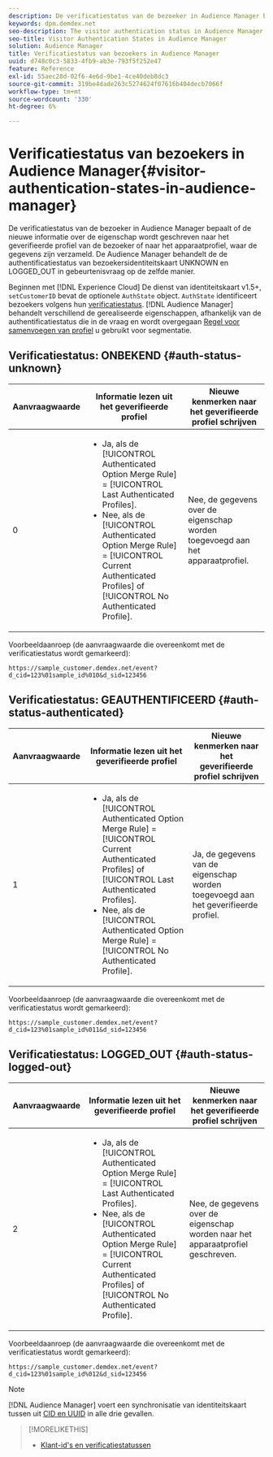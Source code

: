 ```yaml
---
description: De verificatiestatus van de bezoeker in Audience Manager bepaalt of de nieuwe informatie over de eigenschap wordt geschreven naar het geverifieerde profiel van de bezoeker of naar het apparaatprofiel, waar de gegevens zijn verzameld. De Audience Manager behandelt de de authentificatiestatus van bezoekersidentiteitskaart UNKNOWN en LOGGED_OUT in gebeurtenisvraag op de zelfde manier.
keywords: dpm.demdex.net
seo-description: The visitor authentication status in Audience Manager determines if the new trait information is written to the visitor's authenticated profile or to the device profile, where the data was collected from. Audience Manager handles the visitor ID authentication statuses UNKNOWN and LOGGED_OUT in event calls in the same way.
seo-title: Visitor Authentication States in Audience Manager
solution: Audience Manager
title: Verificatiestatus van bezoekers in Audience Manager
uuid: d748c0c3-5833-4fb9-ab3e-793f5f252e47
feature: Reference
exl-id: 55aec28d-02f6-4e6d-9be1-4ce40deb8dc3
source-git-commit: 319be4dade263c5274624f07616b404decb7066f
workflow-type: tm+mt
source-wordcount: '330'
ht-degree: 6%

---
```


# Verificatiestatus van bezoekers in Audience Manager{#visitor-authentication-states-in-audience-manager}

De verificatiestatus van de bezoeker in Audience Manager bepaalt of de nieuwe informatie over de eigenschap wordt geschreven naar het geverifieerde profiel van de bezoeker of naar het apparaatprofiel, waar de gegevens zijn verzameld. De Audience Manager behandelt de de authentificatiestatus van bezoekersidentiteitskaart UNKNOWN en LOGGED_OUT in gebeurtenisvraag op de zelfde manier.

Beginnen met [!DNL Experience Cloud] De dienst van identiteitskaart v1.5+, `setCustomerID` bevat de optionele `AuthState` object. `AuthState` identificeert bezoekers volgens hun [verificatiestatus](https://experienceleague.adobe.com/docs/id-service/using/reference/authenticated-state.html?lang=nl-NL). [!DNL Audience Manager] behandelt verschillend de gerealiseerde eigenschappen, afhankelijk van de authentificatiestatus die in de vraag en wordt overgegaan [Regel voor samenvoegen van profiel](../features/profile-merge-rules/merge-rules-dashboard.md) u gebruikt voor segmentatie.

## Verificatiestatus: ONBEKEND {#auth-status-unknown}

| Aanvraagwaarde | Informatie lezen uit het geverifieerde profiel | Nieuwe kenmerken naar het geverifieerde profiel schrijven |
|---|---|---|
| 0 | <ul><li>Ja, als de [!UICONTROL Authenticated Option Merge Rule] = [!UICONTROL Last Authenticated Profiles].</li><li>Nee, als de [!UICONTROL Authenticated Option Merge Rule] = [!UICONTROL Current Authenticated Profiles] of [!UICONTROL No Authenticated Profile].</li></ul> | Nee, de gegevens over de eigenschap worden toegevoegd aan het apparaatprofiel. |

Voorbeeldaanroep (de aanvraagwaarde die overeenkomt met de verificatiestatus wordt gemarkeerd):

`https://sample_customer.demdex.net/event?d_cid=123%01sample_id%010&d_sid=123456`

## Verificatiestatus: GEAUTHENTIFICEERD {#auth-status-authenticated}

| Aanvraagwaarde | Informatie lezen uit het geverifieerde profiel | Nieuwe kenmerken naar het geverifieerde profiel schrijven |
|---|---|---|
| 1 | <ul><li>Ja, als de [!UICONTROL Authenticated Option Merge Rule] = [!UICONTROL Current Authenticated Profiles] of [!UICONTROL Last Authenticated Profiles].</li><li>Nee, als de [!UICONTROL Authenticated Option Merge Rule] = [!UICONTROL No Authenticated Profile].</li></ul> | Ja, de gegevens van de eigenschap worden toegevoegd aan het geverifieerde profiel. |

Voorbeeldaanroep (de aanvraagwaarde die overeenkomt met de verificatiestatus wordt gemarkeerd):

`https://sample_customer.demdex.net/event?d_cid=123%01sample_id%011&d_sid=123456`

## Verificatiestatus: LOGGED_OUT {#auth-status-logged-out}

| Aanvraagwaarde | Informatie lezen uit het geverifieerde profiel | Nieuwe kenmerken naar het geverifieerde profiel schrijven |
|---|---|---|
| 2 | <ul><li>Ja, als de [!UICONTROL Authenticated Option Merge Rule] = [!UICONTROL Last Authenticated Profiles].</li><li>Nee, als de [!UICONTROL Authenticated Option Merge Rule] = [!UICONTROL Current Authenticated Profiles] of [!UICONTROL No Authenticated Profile].</li></ul> | Nee, de gegevens over de eigenschap worden naar het apparaatprofiel geschreven. |

Voorbeeldaanroep (de aanvraagwaarde die overeenkomt met de verificatiestatus wordt gemarkeerd):

`https://sample_customer.demdex.net/event?d_cid=123%01sample_id%012&d_sid=123456`

>[!NOTE]
>
>[!DNL Audience Manager] voert een synchronisatie van identiteitskaart tussen uit [CID en UUID](../reference/ids-in-aam.md) in alle drie gevallen.

>[!MORELIKETHIS]
>
>* [Klant-id&#39;s en verificatiestatussen](https://experienceleague.adobe.com/docs/id-service/using/reference/authenticated-state.html?lang=nl-NL)


